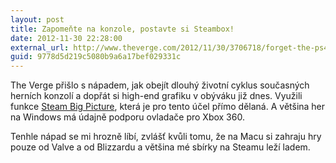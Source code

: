 ```yaml
---
layout: post
title: Zapomeňte na konzole, postavte si Steambox!
date: 2012-11-30 22:28:00
external_url: http://www.theverge.com/2012/11/30/3706718/forget-the-ps4-and-the-xbox-720-build-your-own-steambox-on-the-cheap
guid: 9778d5d219c5080b9a6a17bef029331c
---
```


The Verge přišlo s nápadem, jak obejít dlouhý životní cyklus současných herních konzolí a dopřát si high-end grafiku v obýváku již dnes. Využili funkce [Steam Big Picture](http://store.steampowered.com/bigpicture/), která je pro tento účel přímo dělaná. A většina her na Windows má údajně podporu ovladače pro Xbox 360.

Tenhle nápad se mi hrozně líbí, zvlášť kvůli tomu, že na Macu si zahraju hry pouze od Valve a od Blizzardu a většina mé sbírky na Steamu leží ladem.
